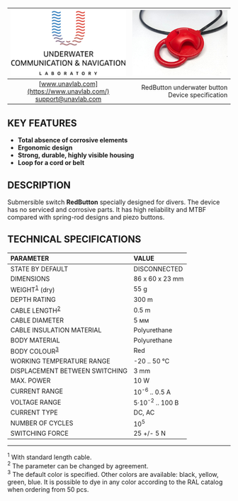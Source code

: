 | ![logo](/documentation/sm_logo.png) | ![pic](/documentation/redbutton.png) |
| :---: | ---: |
| [www.unavlab.com](https://www.unavlab.com/) <br/> [support@unavlab.com](mailto:support@unavlab.com) | RedButton underwater button <br/> Device specification |


## KEY FEATURES
* **Total absence of corrosive elements**
* **Ergonomic design**
* **Strong, durable, highly visible housing**
* **Loop for a cord or belt**

## DESCRIPTION
Submersible switch **RedButton** specially designed for divers. The device has no serviced and corrosive parts.
It has high reliability and MTBF compared with spring-rod designs and piezo buttons.  

<div style="page-break-after: always;"></div>

## TECHNICAL SPECIFICATIONS

| PARAMETER | VALUE |
| :--- | :--- |
| STATE BY DEFAULT | DISCONNECTED |
| DIMENSIONS | 86 x 60 x 23 mm |
| WEIGHT<sup>[1](#footnote1)</sup> (dry) | 55 g |
| DEPTH RATING | 300 m |
| CABLE LENGTH<sup>[2](#footnote2)</sup> | 0.5 m |
| CABLE DIAMETER | 5 мм |
| CABLE INSULATION MATERIAL | Polyurethane |
| BODY MATERIAL | Polyurethane |
| BODY COLOUR<sup>[3](#footnote1)</sup> | Red |
| WORKING TEMPERATURE RANGE | -20 .. 50 °С |
| DISPLACEMENT BETWEEN SWITCHING | 3 mm |
| MAX. POWER | 10 W |
| CURRENT RANGE | 10<sup>-6</sup> .. 0.5 A |
| VOLTAGE RANGE | 5·10<sup>-2</sup> .. 100 В |
| CURRENT TYPE |DC, AC |
| NUMBER OF CYCLES | 10<sup>5</sup> |
| SWITCHING FORCE | 25 +/- 5 N |

________________
<a name="footnote1"><sup>1</sup></a> With standard length cable.  
<a name="footnote2"><sup>2</sup></a> The parameter can be changed by agreement.  
<a name="footnote3"><sup>3</sup></a> The default color is specified. Other colors are available: black, yellow, green, blue. It is possible to dye in any color according to the RAL catalog when ordering from 50 pcs.  

